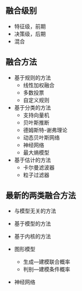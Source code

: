 ## 融合级别
- 特征级，前期
- 决策级，后期
- 混合  

## 融合方法
- 基于规则的方法
  - 线性加权融合
  - 多数投票
  - 自定义规则
- 基于分类的方法
  - 支持向量机
  - 贝叶斯推断
  - 德姆斯特-谢弗理论
  - 动态贝叶斯网络
  - 神经网络
  - 最大熵模型
- 基于估计的方法
  - 卡尔曼滤波器
  - 粒子过滤器

## 最新的两类融合方法

- 与模型无关的方法

- 基于模型的方法
 - 基于内核的方法
 - 图形模型
   - 生成—建模联合概率
   - 判别—建模条件概率
 - 神经网络
